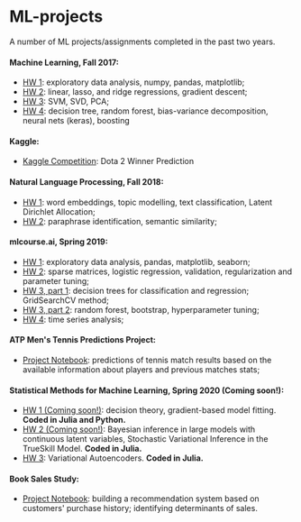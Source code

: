 # ML-projects
A number of ML projects/assignments completed in the past two years.

#### Machine Learning, Fall 2017:
* [HW 1](https://github.com/arinastnkv/ML-projects/blob/master/MachineLearning_HW1.ipynb): exploratory data analysis, numpy, pandas, matplotlib;
* [HW 2](https://github.com/arinastnkv/ML-projects/blob/master/MachineLearning_HW2.ipynb): linear, lasso, and ridge regressions, gradient descent;
* [HW 3](https://github.com/arinastnkv/ML-projects/blob/master/MachineLearning_HW3.ipynb): SVM, SVD, PCA;
* [HW 4](https://github.com/arinastnkv/ML-projects/blob/master/MachineLearning_HW4.ipynb): decision tree, random forest, bias-variance decomposition, neural nets (keras), boosting

#### Kaggle:
* [Kaggle Competition](https://github.com/arinastnkv/ML-projects/blob/master/Kaggle_DotaCompetition.ipynb): Dota 2 Winner Prediction 

#### Natural Language Processing, Fall 2018:
* [HW 1](https://github.com/arinastnkv/ML-projects/blob/master/NLP_HW1.ipynb): word embeddings, topic modelling, text classification, Latent Dirichlet Allocation;
* [HW 2](https://github.com/arinastnkv/ML-projects/blob/master/NLP_HW2.ipynb): paraphrase identification, semantic similarity;

#### mlcourse.ai, Spring 2019:
* [HW 1](https://github.com/arinastnkv/ML-projects/blob/master/mlcourse_HA1.ipynb): exploratory data analysis, pandas, matplotlib, seaborn;
* [HW 2](https://github.com/arinastnkv/ML-projects/blob/master/mlcourse_HA2.ipynb): sparse matrices, logistic regression, validation, regularization and parameter tuning;
* [HW 3, part 1](https://github.com/arinastnkv/ML-projects/blob/master/mlcourse_HA3-1.ipynb): decision trees for classification and regression; GridSearchCV method;
* [HW 3, part 2](https://github.com/arinastnkv/ML-projects/blob/master/mlcourse_HA3-2.ipynb): random forest, bootstrap, hyperparameter tuning;
* [HW 4](https://github.com/arinastnkv/ML-projects/blob/master/mlcourse_HA4.ipynb): time series analysis;

#### ATP Men's Tennis Predictions Project:
* [Project Notebook](https://github.com/arinastnkv/ML-projects/blob/master/ATP_Project_Notebook.ipynb): predictions of tennis match results based on the available information about players and previous matches stats;

#### Statistical Methods for Machine Learning, Spring 2020 (Coming soon!): 
* [HW 1 (Coming soon!)](): decision theory, gradient-based model fitting. **Coded in Julia and Python.**
* [HW 2 (Coming soon!)](): Bayesian inference in large models with continuous latent variables, Stochastic Variational Inference in the TrueSkill Model. **Coded in Julia.**
* [HW 3](https://github.com/arinastnkv/ML-projects/blob/master/SMML_HW3.pdf): Variational Autoencoders. **Coded in Julia.**

#### Book Sales Study:
* [Project Notebook](https://github.com/arinastnkv/ML-projects/blob/master/Books_Notebook.ipynb): building a recommendation system based on customers' purchase history; identifying determinants of sales. 


